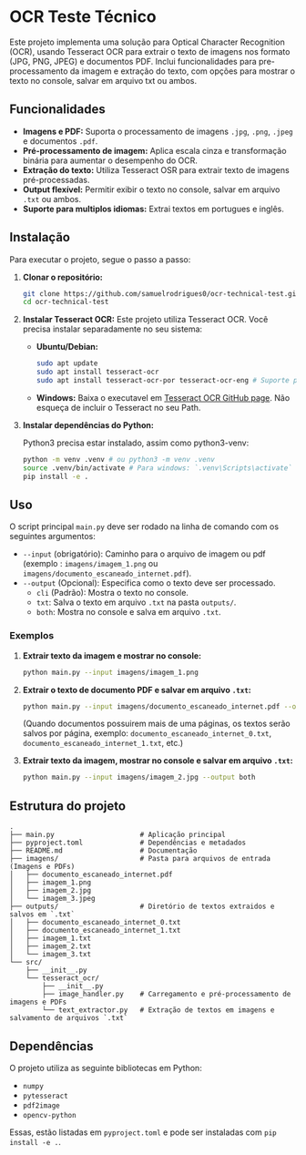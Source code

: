 # OCR Teste Técnico

Este projeto implementa uma solução para Optical Character Recognition (OCR), usando Tesseract OCR para extrair o texto de imagens nos formato (JPG, PNG, JPEG) e documentos PDF. Inclui funcionalidades para pre-processamento da imagem e extração do texto, com opções para mostrar o texto no console, salvar em arquivo txt ou ambos.

## Funcionalidades

*   **Imagens e PDF:** Suporta o processamento de imagens `.jpg`, `.png`, `.jpeg` e documentos `.pdf`.
*   **Pré-processamento de imagem:** Aplica escala cinza e transformação binária para aumentar o desempenho do OCR.
*   **Extração do texto:** Utiliza Tesseract OSR para extrair texto de imagens pré-processadas.
*   **Output flexível:** Permitir exibir o texto no console, salvar em arquivo `.txt` ou ambos.
*   **Suporte para multiplos idiomas:** Extrai textos em portugues e inglês.


## Instalação

Para executar o projeto, segue o passo a passo:

1.  **Clonar o repositório:**
    ```bash
    git clone https://github.com/samuelrodrigues0/ocr-technical-test.git
    cd ocr-technical-test
    ```

2.  **Instalar Tesseract OCR:**
    Este projeto utiliza Tesseract OCR. Você precisa instalar separadamente no seu sistema:

    *   **Ubuntu/Debian:**
        ```bash
        sudo apt update
        sudo apt install tesseract-ocr
        sudo apt install tesseract-ocr-por tesseract-ocr-eng # Suporte para portugues e pacotes do inglês
        ```
    *   **Windows:**
        Baixa o executavel em [Tesseract OCR GitHub page](https://tesseract-ocr.github.io/tessdoc/Downloads.html). Não esqueça de incluir o Tesseract no seu Path.

3.  **Instalar dependências do Python:**

    Python3 precisa estar instalado, assim como python3-venv:

    ```bash
    python -m venv .venv # ou python3 -m venv .venv
    source .venv/bin/activate # Para windows: `.venv\Scripts\activate`
    pip install -e .
    ```

## Uso

O script principal `main.py` deve ser rodado na linha de comando com os seguintes argumentos:

*   `--input` (obrigatório): Caminho para o arquivo de imagem ou pdf (exemplo : `imagens/imagem_1.png` ou `imagens/documento_escaneado_internet.pdf`).
*   `--output` (Opcional): Especifica como o texto deve ser processado.
    *   `cli` (Padrão): Mostra o texto no console.
    *   `txt`: Salva o texto em arquivo `.txt` na pasta `outputs/`.
    *   `both`: Mostra no console e salva em arquivo `.txt`.

### Exemplos

1.  **Extrair texto da imagem e mostrar no console:**
    ```bash
    python main.py --input imagens/imagem_1.png
    ```

2.  **Extrair o texto de documento PDF e salvar em arquivo `.txt`:**
    ```bash
    python main.py --input imagens/documento_escaneado_internet.pdf --output txt
    ```
    (Quando documentos possuirem mais de uma páginas, os textos serão salvos por página, exemplo: `documento_escaneado_internet_0.txt`, `documento_escaneado_internet_1.txt`, etc.)

3.  **Extrair texto da imagem, mostrar no console e salvar em arquivo `.txt`:**
    ```bash
    python main.py --input imagens/imagem_2.jpg --output both
    ```

## Estrutura do projeto

```
.
├── main.py                     # Aplicação principal
├── pyproject.toml              # Dependências e metadados
├── README.md                   # Documentação
├── imagens/                    # Pasta para arquivos de entrada (Imagens e PDFs)
│   ├── documento_escaneado_internet.pdf
│   ├── imagem_1.png
│   ├── imagem_2.jpg
│   └── imagem_3.jpeg
├── outputs/                    # Diretório de textos extraidos e salvos em `.txt`
│   ├── documento_escaneado_internet_0.txt
│   ├── documento_escaneado_internet_1.txt
│   ├── imagem_1.txt
│   ├── imagem_2.txt
│   └── imagem_3.txt
└── src/
    ├── __init__.py
    └── tesseract_ocr/
        ├── __init__.py
        ├── image_handler.py    # Carregamento e pré-processamento de imagens e PDFs
        └── text_extractor.py   # Extração de textos em imagens e salvamento de arquivos `.txt`
```

## Dependências

O projeto utiliza as seguinte bibliotecas em Python:

*   `numpy`
*   `pytesseract`
*   `pdf2image`
*   `opencv-python`

Essas, estão listadas em `pyproject.toml` e pode ser instaladas com `pip install -e .`.
